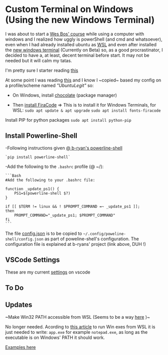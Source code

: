 # Custom Terminal on Windows (Using the new Windows Terminal)

I was about to start a [Wes Bos' course](https://learnnode.com) while using a computer with windows and I realized how uggly is powerShell (and cmd and whatsoever), even when I had already installed ubuntu as [WSL](https://docs.microsoft.com/en-us/windows/wsl/install-win10) and even after installed the [new windows terminal](https://devblogs.microsoft.com/commandline/introducing-windows-terminal/) (Currently on Beta) so, as a good procrastinator, I decided to have a, at least, decent terminal before start. It may not be needed but it will calm my tatas.

I'm pretty sure I starter reading [this](https:git//www.hanselman.com/blog/ANewConsoleForWindowsItsTheOpenSourceWindowsTerminal.aspx)

At some point I was reading [this](https://gist.github.com/shanselman/221ef38d035fcf2836d664009f144eac?WT.mc_id=-blog-scottha) and I know I ~copied~ based my config on a profile/scheme named _"UbuntuLegit"_ so:

- On Windows, install [chocolate](https://chocolatey.org) (package manager)

- Then [install FiraCode](https://github.com/tonsky/FiraCode/wiki)
    => This is to install it for Windows Terminals, for WSL:
    `sudo apt update & apt upgrade`
    `sudo apt install fonts-firacode`

Install PIP for python packages
    `sudo apt install python-pip`

## Install Powerline-Shell

-Following instructions given [@ b-ryan's powerline-shell](https://github.com/b-ryan/powerline-shell?WT.mc_id=-blog-scottha#setup)

    `pip install powerline-shell`

-Add the following to the `.bashrc` profile (@ ~/):

    ```Bash
    #Add the following to your .bashrc file:

    function _update_ps1() {
        PS1=$(powerline-shell $?)
    }

    if [[ $TERM != linux && ! $PROMPT_COMMAND =~ _update_ps1 ]]; 
    then
        PROMPT_COMMAND="_update_ps1; $PROMPT_COMMAND"
    fi
    ```

The file [config.json](config.json) is to be copied to `~/.config/poweline-shell/config.json` as part of poweline-shell's configuration.
The configuration file is explained at b-ryans' project (link above, DUH !)

## VSCode Settings

These are my current [settings](settings.json) on vscode

## To Do

## Updates

~Make Win32 PATH accessible from WSL (Seems to be a way [here](https://devblogs.microsoft.com/commandline/share-environment-vars-between-wsl-and-windows/) )~

No longer needed. Acording to [this article](https://docs.microsoft.com/en-us/windows/wsl/interop#share-environment-variables-between-windows-and-wsl) to run Win exes from WSL it is just needed to write:
`app.exe` for example `notepad.exe`, as long as the executable is on Windows' PATH it should work.

[Examples here](https://docs.microsoft.com/en-us/windows/wsl/interop#)
